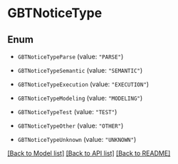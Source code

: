 # GBTNoticeType

## Enum


* `GBTNoticeTypeParse` (value: `"PARSE"`)

* `GBTNoticeTypeSemantic` (value: `"SEMANTIC"`)

* `GBTNoticeTypeExecution` (value: `"EXECUTION"`)

* `GBTNoticeTypeModeling` (value: `"MODELING"`)

* `GBTNoticeTypeTest` (value: `"TEST"`)

* `GBTNoticeTypeOther` (value: `"OTHER"`)

* `GBTNoticeTypeUnknown` (value: `"UNKNOWN"`)


[[Back to Model list]](../README.md#documentation-for-models) [[Back to API list]](../README.md#documentation-for-api-endpoints) [[Back to README]](../README.md)


